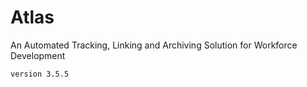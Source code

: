 # Atlas

An Automated Tracking, Linking and Archiving Solution for Workforce Development


```
version 3.5.5
```
